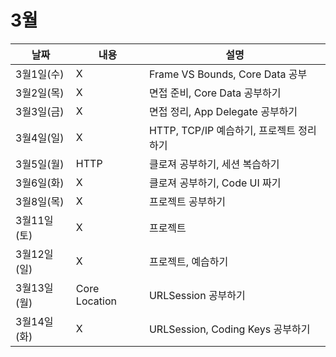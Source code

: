 # 3월

|날짜|내용|설명|
|------|---|---|
|3월1일(수)|X|Frame VS Bounds, Core Data 공부|
|3월2일(목)|X|면접 준비, Core Data 공부하기|
|3월3일(금)|X|면접 정리, App Delegate 공부하기|
|3월4일(일)|X|HTTP, TCP/IP 예습하기, 프로젝트 정리하기|
|3월5일(월)|HTTP|클로져 공부하기, 세션 복습하기|
|3월6일(화)|X|클로져 공부하기, Code UI 짜기|
|3월8일(목)|X|프로젝트 공부하기|
|3월11일(토)|X|프로젝트|
|3월12일(일)|X|프로젝트, 예습하기|
|3월13일(월)|Core Location|URLSession 공부하기|
|3월14일(화)|X|URLSession, Coding Keys 공부하기|



